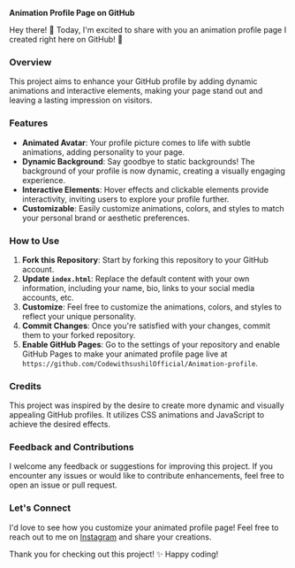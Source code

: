 **Animation Profile Page on GitHub**

Hey there! 👋 Today, I'm excited to share with you an animation profile page I created right here on GitHub! 🚀

### Overview
This project aims to enhance your GitHub profile by adding dynamic animations and interactive elements, making your page stand out and leaving a lasting impression on visitors.

### Features
- **Animated Avatar**: Your profile picture comes to life with subtle animations, adding personality to your page.
- **Dynamic Background**: Say goodbye to static backgrounds! The background of your profile is now dynamic, creating a visually engaging experience.
- **Interactive Elements**: Hover effects and clickable elements provide interactivity, inviting users to explore your profile further.
- **Customizable**: Easily customize animations, colors, and styles to match your personal brand or aesthetic preferences.

### How to Use
1. **Fork this Repository**: Start by forking this repository to your GitHub account.
2. **Update `index.html`**: Replace the default content with your own information, including your name, bio, links to your social media accounts, etc.
3. **Customize**: Feel free to customize the animations, colors, and styles to reflect your unique personality.
4. **Commit Changes**: Once you're satisfied with your changes, commit them to your forked repository.
5. **Enable GitHub Pages**: Go to the settings of your repository and enable GitHub Pages to make your animated profile page live at `https://github.com/CodewithsushilOfficial/Animation-profile`.

### Credits
This project was inspired by the desire to create more dynamic and visually appealing GitHub profiles. It utilizes CSS animations and JavaScript to achieve the desired effects.

### Feedback and Contributions
I welcome any feedback or suggestions for improving this project. If you encounter any issues or would like to contribute enhancements, feel free to open an issue or pull request.

### Let's Connect
I'd love to see how you customize your animated profile page! Feel free to reach out to me on [Instagram](https://www.instagram.com/code.with.sushil/) and share your creations.

Thank you for checking out this project! ✨ Happy coding!
